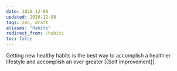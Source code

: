 ```yaml
---
date: 2020-12-08
updated: 2020-12-08
tags: zen, draft
aliases: "Habits"
redirect_from: /habits
toc: false
---
```

Getting new healthy habits is the best way to accomplish a healthier lifestyle and accomplish an ever greater [[Self improvement]].
